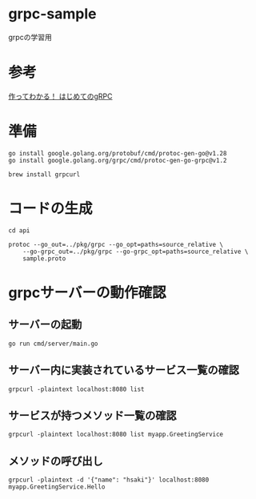 # grpc-sample
grpcの学習用
# 参考
[作ってわかる！ はじめてのgRPC](https://zenn.dev/hsaki/books/golang-grpc-starting)
# 準備
```
go install google.golang.org/protobuf/cmd/protoc-gen-go@v1.28
go install google.golang.org/grpc/cmd/protoc-gen-go-grpc@v1.2
```
```
brew install grpcurl
```
# コードの生成
```cd api```
```
protoc --go_out=../pkg/grpc --go_opt=paths=source_relative \
	--go-grpc_out=../pkg/grpc --go-grpc_opt=paths=source_relative \
	sample.proto
```

# grpcサーバーの動作確認
## サーバーの起動
```
go run cmd/server/main.go
```
## サーバー内に実装されているサービス一覧の確認
```
grpcurl -plaintext localhost:8080 list
```
## サービスが持つメソッド一覧の確認
```
grpcurl -plaintext localhost:8080 list myapp.GreetingService
```
## メソッドの呼び出し
```
grpcurl -plaintext -d '{"name": "hsaki"}' localhost:8080 myapp.GreetingService.Hello
```